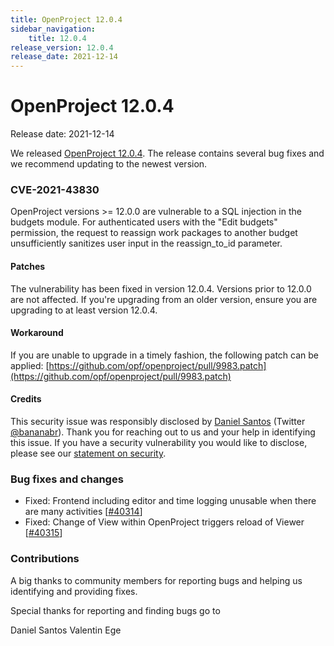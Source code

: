 ```yaml
---
title: OpenProject 12.0.4
sidebar_navigation:
    title: 12.0.4
release_version: 12.0.4
release_date: 2021-12-14
---
```


# OpenProject 12.0.4

Release date: 2021-12-14

We released [OpenProject 12.0.4](https://community.openproject.com/versions/1502).
The release contains several bug fixes and we recommend updating to the newest version.

<!--more-->
### CVE-2021-43830

OpenProject versions >= 12.0.0 are vulnerable to a SQL injection in the budgets module. For authenticated users with the "Edit budgets" permission, the request to reassign work packages to another budget unsufficiently sanitizes user input in the reassign_to_id parameter.

#### Patches

The vulnerability has been fixed in version 12.0.4. Versions prior to 12.0.0 are not affected. If you're upgrading from an older version, ensure you are upgrading to at least version 12.0.4.

#### Workaround
If you are unable to upgrade in a timely fashion, the following patch can be applied: [https://github.com/opf/openproject/pull/9983.patch](https://github.com/opf/openproject/pull/9983.patch)

#### Credits
This security issue was responsibly disclosed by [Daniel Santos](https://github.com/bananabr) (Twitter [@bananabr](https://twitter.com/bananabr)). Thank you for reaching out to us and your help in identifying this issue. If you have a security vulnerability you would like to disclose, please see our [statement on security](https://www.openproject.org/docs/development/security/).

### Bug fixes and changes
- Fixed: Frontend including editor and time logging unusable when there are many activities \[[#40314](https://community.openproject.com/wp/40314)\]
- Fixed: Change of View within OpenProject triggers reload of Viewer \[[#40315](https://community.openproject.com/wp/40315)\]

### Contributions
A big thanks to community members for reporting bugs and helping us identifying and providing fixes.

Special thanks for reporting and finding bugs go to

Daniel Santos
Valentin Ege
